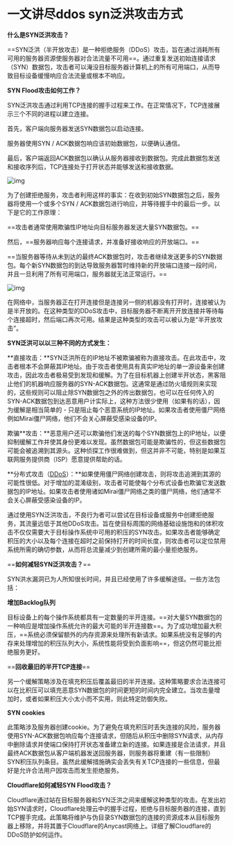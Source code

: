 # 一文讲尽ddos syn泛洪攻击方式



**什么是SYN泛洪攻击？**

==SYN泛洪（半开放攻击）是一种拒绝服务（DDoS）攻击，旨在通过消耗所有可用的服务器资源使服务器对合法流量不可用==。通过重复发送初始连接请求（SYN）数据包，攻击者可以淹没目标服务器计算机上的所有可用端口，从而导致目标设备缓慢响应合法流量或根本不响应。

**SYN Flood攻击如何工作？**

SYN泛洪攻击通过利用TCP连接的握手过程来工作。在正常情况下，TCP连接展示三个不同的进程以建立连接。

首先，客户端向服务器发送SYN数据包以启动连接。

服务器使用SYN / ACK数据包响应该初始数据包，以便确认通信。

最后，客户端返回ACK数据包以确认从服务器接收到数据包。完成此数据包发送和接收序列后，TCP连接处于打开状态并能够发送和接收数据。



![img](https://pic1.zhimg.com/v2-ebda9a0afbd3effb72db708fbcde7a28_r.jpg)



为了创建拒绝服务，攻击者利用这样的事实：在收到初始SYN数据包之后，服务器将使用一个或多个SYN / ACK数据包进行响应，并等待握手中的最后一步。以下是它的工作原理：

==攻击者通常使用欺骗性IP地址向目标服务器发送大量SYN数据包。==

然后，==服务器响应每个连接请求，并准备好接收响应的开放端口。==

==当服务器等待从未到达的最终ACK数据包时，攻击者继续发送更多的SYN数据包。每个新SYN数据包的到达导致服务器暂时维持新的开放端口连接一段时间，并且一旦利用了所有可用端口，服务器就无法正常运行。==



![img](https://pic3.zhimg.com/v2-ce8b38ef2a90dff6d86f8c2f2b0352ce_r.jpg)



在网络中，当服务器正在打开连接但是连接另一侧的机器没有打开时，连接被认为是半开放的。在这种类型的DDoS攻击中，目标服务器不断离开开放连接并等待每个连接超时，然后端口再次可用。结果是这种类型的攻击可以被认为是“半开放攻击”。

**SYN泛洪可以以三种不同的方式发生：**

**直接攻击：**SYN泛洪所在的IP地址不被欺骗被称为直接攻击。在此攻击中，攻击者根本不会屏蔽其IP地址。由于攻击者使用具有真实IP地址的单一源设备来创建攻击，因此攻击者极易受到发现和缓解。为了在目标机器上创建半开状态，黑客阻止他们的机器响应服务器的SYN-ACK数据包。这通常是通过防火墙规则来实现的，这些规则可以阻止除SYN数据包之外的传出数据包，也可以在任何传入的SYN-ACK数据包到达恶意用户计实际上，这种方法很少使用（如果有的话），因为缓解是相当简单的 - 只是阻止每个恶意系统的IP地址。如果攻击者使用僵尸网络例如Mirai僵尸网络，他们不会关心屏蔽受感染设备的IP。

欺骗**攻击：**恶意用户还可以欺骗他们发送的每个SYN数据包上的IP地址，以便抑制缓解工作并使其身份更难以发现。虽然数据包可能是欺骗性的，但这些数据包可能会被追溯到其源头。这种侦探工作很难做到，但这并非不可能，特别是如果互联网服务提供商（ISP）愿意提供帮助的话。

**分布式攻击（[DDoS](https://www.xinruiyun.cn/ddos/)）：**如果使用僵尸网络创建攻击，则将攻击追溯到其源的可能性很低。对于增加的混淆级别，攻击者可能使每个分布式设备也欺骗它发送数据包的IP地址。如果攻击者使用诸如Mirai僵尸网络之类的僵尸网络，他们通常不会关心屏蔽受感染设备的IP。

通过使用SYN泛洪攻击，不良行为者可以尝试在目标设备或服务中创建拒绝服务，其流量远低于其他DDoS攻击。旨在使目标周围的网络基础设施饱和的体积攻击不仅仅需要大于目标操作系统中可用的积压的SYN攻击。如果攻击者能够确定积压的大小以及每个连接在超时之前保持打开的时间长度，则攻击者可以定位禁用系统所需的确切参数，从而将总流量减少到创建所需的最小量拒绝服务。

==**如何减轻SYN泛洪攻击？**==

SYN洪水漏洞已为人所知很长时间，并且已经使用了许多缓解途径。一些方法包括：

**增加Backlog队列**

目标设备上的每个操作系统都具有一定数量的半开连接。==对大量SYN数据包的一种响应是增加操作系统允许的最大可能的半开连接数==。为了成功增加最大积压，==系统必须保留额外的内存资源来处理所有新请求。如果系统没有足够的内存来处理增加的积压队列大小，系统性能将受到负面影响==，但这仍然可能比拒绝服务更好。

==**回收最旧的半开TCP连接**==

另一个缓解策略涉及在填充积压后覆盖最旧的半开连接。这种策略要求合法连接可以在比积压可以填充恶意SYN数据包的时间更短的时间内完全建立。当攻击量增加时，或者如果积压大小太小而不实用，则此特定防御失败。

**SYN cookies**

此策略涉及服务器创建cookie。为了避免在填充积压时丢失连接的风险，服务器使用SYN-ACK数据包响应每个连接请求，但随后从积压中删除SYN请求，从内存中删除请求并使端口保持打开状态准备建立新的连接。如果连接是合法请求，并且最终ACK数据包从客户端机器发送回服务器，则服务器将重建（有一些限制）SYN积压队列条目。虽然此缓解措施确实会丢失有关TCP连接的一些信息，但最好是允许合法用户因攻击而发生拒绝服务。

**Cloudflare如何减轻SYN Flood攻击？**

Cloudflare通过站在目标服务器和SYN泛洪之间来缓解这种类型的攻击。在发出初始SYN请求时，Cloudflare处理云中的握手过程，拒绝与目标服务器的连接，直到TCP握手完成。此策略将维护与伪目录SYN数据包的连接的资源成本从目标服务器上移除，并将其置于Cloudflare的Anycast网络上。详细了解Cloudflare的DDoS防护如何运作。